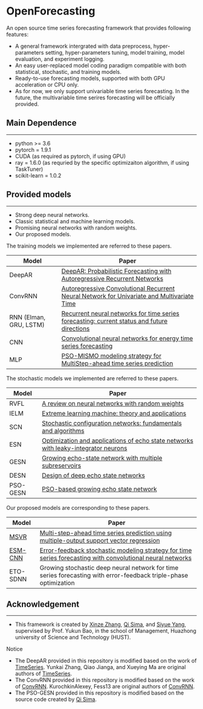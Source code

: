 # OpenForecasting

An open source time series forecasting framework that provides following features:

* A general framework intergrated with data preprocess, hyper-parameters setting, hyper-parameters tuning, model training, model evaluation, and experiment logging.
* An easy user-replaced model coding paradigm compatible with both statistical, stochastic, and training models.
* Ready-to-use forecasting models, supported with both GPU acceleration or CPU only.
* As for now, we only support univariable time series forecasting. In the future, the multivariable time serires forecasting will be officially provided.

## Main Dependence

---

* python >= 3.6
* pytorch = 1.9.1
* CUDA (as required as pytorch, if using GPU)
* ray = 1.6.0 (as requried by the specific optimizaiton algorithm, if using TaskTuner)
* scikit-learn = 1.0.2

## Provided models

---

* Strong deep neural networks.
* Classic statistical and machine learning models.
* Promising neural networks with random weights.
* Our proposed models.

The training models we implemented are referred to these papers.

| Model                  | Paper                                                                                                                                                           |
| ---------------------- | --------------------------------------------------------------------------------------------------------------------------------------------------------------- |
| DeepAR                 | [DeepAR: Probabilistic Forecasting with Autoregressive Recurrent Networks](https://arxiv.org/abs/1704.04110)                                                       |
| ConvRNN                | [Autoregressive Convolutional Recurrent Neural Network for Univariate and Multivariate Time](https://arxiv.org/abs/1903.02540)                                     |
| RNN (Elman, GRU, LSTM) | [Recurrent neural networks for time series forecasting: current status and future directions](https://www.sciencedirect.com/science/article/pii/S0169207020300996) |
| CNN                    | [Convolutional neural networks for energy time series forecasting](https://ieeexplore.ieee.org/abstract/document/8489399/)                                         |
| MLP                    | [PSO-MISMO modeling strategy for MultiStep-ahead time series prediction](https://ieeexplore.ieee.org/abstract/document/6553147/)                                   |

The stochastic models we implemented are referred to these papers.

| Model    | Paper                                                                                                                                                      |
| -------- | ---------------------------------------------------------------------------------------------------------------------------------------------------------- |
| RVFL     | [A review on neural networks with random weights](https://www.sciencedirect.com/science/article/pii/S0925231217314613)                                        |
| IELM     | [Extreme learning machine: theory and applications](https://www.sciencedirect.com/science/article/abs/pii/S0925231206000385)                                  |
| SCN      | [Stochastic configuration networks: fundamentals and algorithms](https://ieeexplore.ieee.org/abstract/document/8013920/)                                      |
| ESN      | [Optimization and applications of echo state networks with leaky-integrator neurons](https://www.sciencedirect.com/science/article/abs/pii/S089360800700041X) |
| GESN     | [Growing echo-state network with multiple subreservoirs](https://ieeexplore.ieee.org/abstract/document/7386673/)                                              |
| DESN     | [Design of deep echo state networks](https://www.sciencedirect.com/science/article/abs/pii/S0893608018302223)                                                 |
| PSO-GESN | [PSO-based growing echo state network](https://www.sciencedirect.com/science/article/abs/pii/S1568494619305551)                                               |

Our proposed models are corresponding to these papers.

| Model                                                             | Paper                                                                                                                                                                              |
| ----------------------------------------------------------------- | ---------------------------------------------------------------------------------------------------------------------------------------------------------------------------------- |
| [MSVR](https://github.com/Analytics-for-Forecasting/msvr)            | [Multi-step-ahead time series prediction using multiple-output support vector regression](https://www.sciencedirect.com/science/article/abs/pii/S092523121300917X)                    |
| [ESM-CNN](https://github.com/XinzeZhang/TimeSeriesForecasting-torch) | [Error-feedback stochastic modeling strategy for time series forecasting with convolutional neural networks](https://www.sciencedirect.com/science/article/abs/pii/S1568494619305551) |
| ETO-SDNN                                                          | Growing stochastic deep neural network for time series forecasting with error-feedback triple-phase optimization                                                                   |

## Acknowledgement

---

* This framework is created by [Xinze Zhang](https://github.com/xinzezhang), [Qi Sima](https://github.com/simaqi18), and [Siyue Yang](https://github.com/zeroGrace), supervised by Prof. Yukun Bao, in the school of Management, Huazhong university of Science and Technology (HUST).

Notice

* The DeepAR provided in this repository is modified based on the work of [TimeSeries](https://github.com/zhykoties/TimeSeries). Yunkai Zhang, Qiao Jianga, and Xueying Ma are original authors of [TimeSeries](https://github.com/zhykoties/TimeSeries).
* The ConvRNN provided in this repository is modified based on the work of [ConvRNN](https://github.com/KurochkinAlexey/ConvRNN). KurochkinAlexey, Fess13 are original authors of [ConvRNN](https://github.com/KurochkinAlexey/ConvRNN).
* The PSO-GESN provided in this repository is modified based on the source code created by [Qi Sima](https://github.com/simaqi18).
